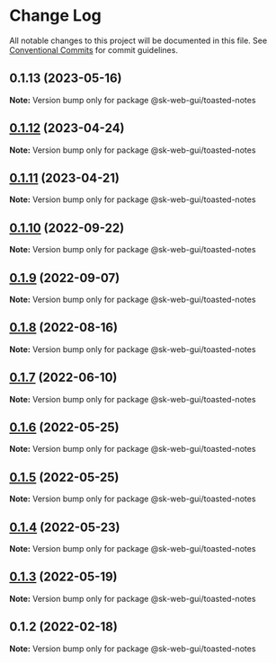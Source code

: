 # Change Log

All notable changes to this project will be documented in this file.
See [Conventional Commits](https://conventionalcommits.org) for commit guidelines.

## 0.1.13 (2023-05-16)

**Note:** Version bump only for package @sk-web-gui/toasted-notes

## [0.1.12](https://github.com/Sundsvallskommun/web-shared-components/compare/@sk-web-gui/toasted-notes@0.1.11...@sk-web-gui/toasted-notes@0.1.12) (2023-04-24)

**Note:** Version bump only for package @sk-web-gui/toasted-notes

## [0.1.11](https://github.com/Sundsvallskommun/web-shared-components/compare/@sk-web-gui/toasted-notes@0.1.10...@sk-web-gui/toasted-notes@0.1.11) (2023-04-21)

**Note:** Version bump only for package @sk-web-gui/toasted-notes

## [0.1.10](https://github.com/Sundsvallskommun/web-shared-components/compare/@sk-web-gui/toasted-notes@0.1.9...@sk-web-gui/toasted-notes@0.1.10) (2022-09-22)

**Note:** Version bump only for package @sk-web-gui/toasted-notes

## [0.1.9](https://github.com/Sundsvallskommun/web-shared-components/compare/@sk-web-gui/toasted-notes@0.1.8...@sk-web-gui/toasted-notes@0.1.9) (2022-09-07)

**Note:** Version bump only for package @sk-web-gui/toasted-notes

## [0.1.8](https://github.com/Sundsvallskommun/web-shared-components/compare/@sk-web-gui/toasted-notes@0.1.7...@sk-web-gui/toasted-notes@0.1.8) (2022-08-16)

**Note:** Version bump only for package @sk-web-gui/toasted-notes

## [0.1.7](https://github.com/Sundsvallskommun/web-shared-components/compare/@sk-web-gui/toasted-notes@0.1.6...@sk-web-gui/toasted-notes@0.1.7) (2022-06-10)

**Note:** Version bump only for package @sk-web-gui/toasted-notes

## [0.1.6](https://github.com/Sundsvallskommun/web-shared-components/compare/@sk-web-gui/toasted-notes@0.1.5...@sk-web-gui/toasted-notes@0.1.6) (2022-05-25)

**Note:** Version bump only for package @sk-web-gui/toasted-notes

## [0.1.5](https://github.com/Sundsvallskommun/web-shared-components/compare/@sk-web-gui/toasted-notes@0.1.4...@sk-web-gui/toasted-notes@0.1.5) (2022-05-25)

**Note:** Version bump only for package @sk-web-gui/toasted-notes

## [0.1.4](https://github.com/Sundsvallskommun/web-shared-components/compare/@sk-web-gui/toasted-notes@0.1.3...@sk-web-gui/toasted-notes@0.1.4) (2022-05-23)

**Note:** Version bump only for package @sk-web-gui/toasted-notes

## [0.1.3](https://github.com/Sundsvallskommun/web-shared-components/compare/@sk-web-gui/toasted-notes@0.1.2...@sk-web-gui/toasted-notes@0.1.3) (2022-05-19)

**Note:** Version bump only for package @sk-web-gui/toasted-notes

## 0.1.2 (2022-02-18)

**Note:** Version bump only for package @sk-web-gui/toasted-notes
